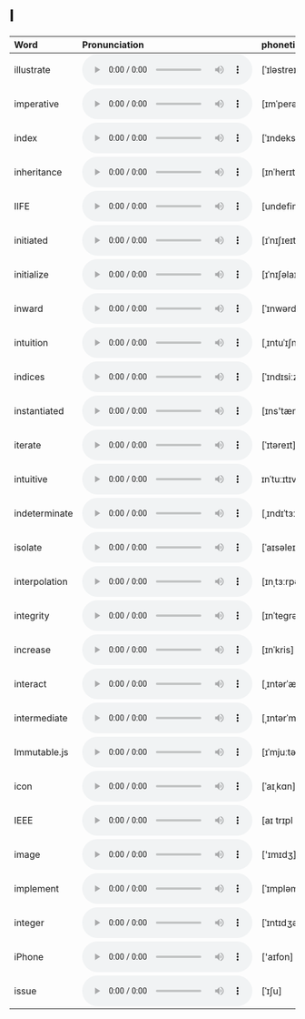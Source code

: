 
# I

| Word  | Pronunciation | phonetic |
| :-- | :-- | :-- |
| illustrate | <audio src="/awesome-pronunciation/public/audio/illustrate.mp3" controls="controls" controlslist="nodownload"></audio> | [ˈɪləstreɪt] |
| imperative | <audio src="/awesome-pronunciation/public/audio/imperative.mp3" controls="controls" controlslist="nodownload"></audio> | [ɪmˈperətɪv] |
| index | <audio src="/awesome-pronunciation/public/audio/index.mp3" controls="controls" controlslist="nodownload"></audio> | [ˈɪndeks] |
| inheritance | <audio src="/awesome-pronunciation/public/audio/inheritance.mp3" controls="controls" controlslist="nodownload"></audio> | [ɪnˈherɪtəns] |
| IIFE | <audio src="/awesome-pronunciation/public/audio/IIFE.mp3" controls="controls" controlslist="nodownload"></audio> | [undefined] |
| initiated | <audio src="/awesome-pronunciation/public/audio/initiated.mp3" controls="controls" controlslist="nodownload"></audio> | [ɪˈnɪʃɪeɪtɪd] |
| initialize | <audio src="/awesome-pronunciation/public/audio/initialize.mp3" controls="controls" controlslist="nodownload"></audio> | [ɪˈnɪʃəlaɪz] |
| inward | <audio src="/awesome-pronunciation/public/audio/inward.mp3" controls="controls" controlslist="nodownload"></audio> | [ˈɪnwərd] |
| intuition | <audio src="/awesome-pronunciation/public/audio/intuition.mp3" controls="controls" controlslist="nodownload"></audio> | [ˌɪntuˈɪʃn] |
| indices | <audio src="/awesome-pronunciation/public/audio/indices.mp3" controls="controls" controlslist="nodownload"></audio> | [ˈɪndɪsiːz] |
| instantiated | <audio src="/awesome-pronunciation/public/audio/instantiated.mp3" controls="controls" controlslist="nodownload"></audio> | [ɪns'tænʃɪeɪtid]] |
| iterate | <audio src="/awesome-pronunciation/public/audio/iterate.mp3" controls="controls" controlslist="nodownload"></audio> | [ˈɪtəreɪt] |
| intuitive | <audio src="/awesome-pronunciation/public/audio/intuitive.mp3" controls="controls" controlslist="nodownload"></audio> | ɪnˈtuːɪtɪv |
| indeterminate | <audio src="/awesome-pronunciation/public/audio/indeterminate.mp3" controls="controls" controlslist="nodownload"></audio> | [ˌɪndɪˈtɜːrmɪnət] |
| isolate | <audio src="/awesome-pronunciation/public/audio/isolate.mp3" controls="controls" controlslist="nodownload"></audio> | [ˈaɪsəleɪt] |
| interpolation | <audio src="/awesome-pronunciation/public/audio/interpolation.mp3" controls="controls" controlslist="nodownload"></audio> | [ɪnˌtɜːrpəˈleɪʃn] |
| integrity | <audio src="/awesome-pronunciation/public/audio/integrity.mp3" controls="controls" controlslist="nodownload"></audio> | [ɪnˈteɡrəti] |
| increase | <audio src="/awesome-pronunciation/public/audio/increase.mp3" controls="controls" controlslist="nodownload"></audio> | [ɪnˈkris] |
| interact | <audio src="/awesome-pronunciation/public/audio/interact.mp3" controls="controls" controlslist="nodownload"></audio> | [ˌɪntərˈækt] |
| intermediate | <audio src="/awesome-pronunciation/public/audio/intermediate.mp3" controls="controls" controlslist="nodownload"></audio> | [ˌɪntərˈmidiət]  |
| Immutable.js | <audio src="/awesome-pronunciation/public/audio/Immutabledot-js.mp3" controls="controls" controlslist="nodownload"></audio> | [ɪˈmjuːtəbl] |
| icon | <audio src="/awesome-pronunciation/public/audio/icon.mp3" controls="controls" controlslist="nodownload"></audio> | [ˈaɪˌkɑn] |
| IEEE | <audio src="/awesome-pronunciation/public/audio/IEEE.mp3" controls="controls" controlslist="nodownload"></audio> | [aɪ trɪpl i:] |
| image | <audio src="/awesome-pronunciation/public/audio/image.mp3" controls="controls" controlslist="nodownload"></audio> | ['ɪmɪdʒ] |
| implement | <audio src="/awesome-pronunciation/public/audio/implement.mp3" controls="controls" controlslist="nodownload"></audio> | [ˈɪmpləmənt] |
| integer | <audio src="/awesome-pronunciation/public/audio/integer.mp3" controls="controls" controlslist="nodownload"></audio> | [ˈɪntɪdʒə(r)] |
| iPhone | <audio src="/awesome-pronunciation/public/audio/iPhone.mp3" controls="controls" controlslist="nodownload"></audio> | ['aɪfon] |
| issue | <audio src="/awesome-pronunciation/public/audio/issue.mp3" controls="controls" controlslist="nodownload"></audio> | [ˈɪʃu] |

